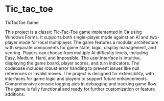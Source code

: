 # Tic_tac_toe
TicTacToe Game

This project is a classic Tic-Tac-Toe game implemented in C# using Windows Forms. It supports both single-player mode against an AI and two-player mode for local multiplayer. The game features a modular architecture with separate components for game state, logic, display management, and scoring. Players can choose from multiple AI difficulty levels, including Easy, Medium, Hard, and Impossible. The user interface is intuitive, displaying the game board, player scores, and turn indicators. The codebase includes robust error handling to prevent issues like null references or invalid moves. The project is designed for extensibility, with interfaces for game logic and players to support future enhancements. Comprehensive console logging aids in debugging and tracking game flow. The game is fully functional and ready for further customization or feature additions.

